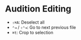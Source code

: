 # Audition Editing

- `⇧⌘A`: Deselect all
- `⌃⇥` / `⇧⌃⇥`: Go to next previous file
- `⌘t`: Crop to selection
